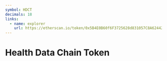 ```yaml
---
symbol: HDCT
decimals: 18
links:
  - name: explorer
    url: https://etherscan.io/token/0x5B4E0B60f6F3725628d831057C8A624422B2E9aF
---
```


# Health Data Chain Token
